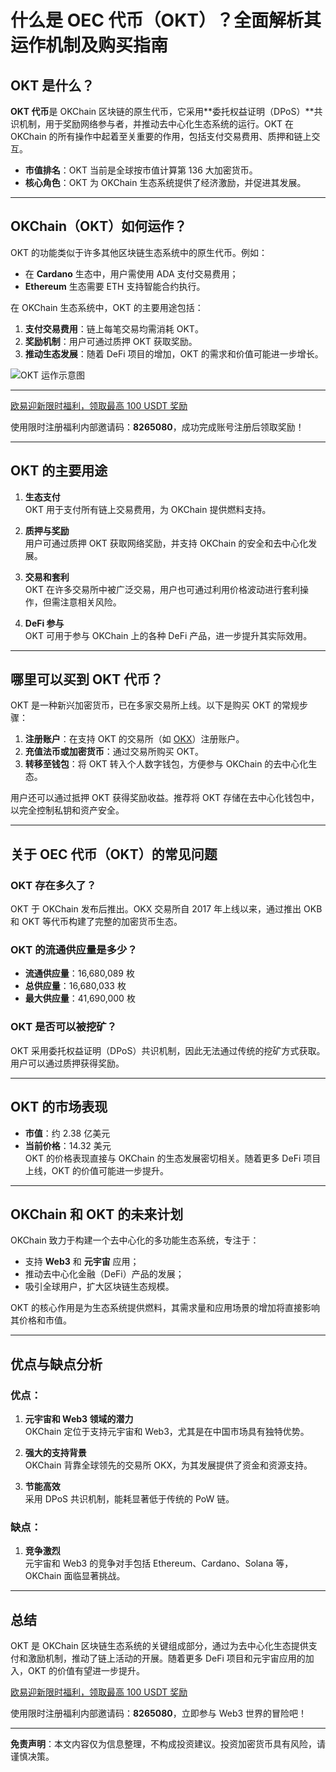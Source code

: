 # 什么是 OEC 代币（OKT）？全面解析其运作机制及购买指南



## OKT 是什么？

**OKT 代币**是 OKChain 区块链的原生代币，它采用**委托权益证明（DPoS）**共识机制，用于奖励网络参与者，并推动去中心化生态系统的运行。OKT 在 OKChain 的所有操作中起着至关重要的作用，包括支付交易费用、质押和链上交互。

- **市值排名**：OKT 当前是全球按市值计算第 136 大加密货币。
- **核心角色**：OKT 为 OKChain 生态系统提供了经济激励，并促进其发展。

---

## OKChain（OKT）如何运作？

OKT 的功能类似于许多其他区块链生态系统中的原生代币。例如：
- 在 **Cardano** 生态中，用户需使用 ADA 支付交易费用；
- **Ethereum** 生态需要 ETH 支持智能合约执行。

在 OKChain 生态系统中，OKT 的主要用途包括：
1. **支付交易费用**：链上每笔交易均需消耗 OKT。
2. **奖励机制**：用户可通过质押 OKT 获取奖励。
3. **推动生态发展**：随着 DeFi 项目的增加，OKT 的需求和价值可能进一步增长。

![OKT 运作示意图](https://digitalyoming.com/wp-content/uploads/2023/11/OKX-Cryptopedia-tutorial-1.png)

---
[欧易迎新限时福利，领取最高 100 USDT 奖励](https://bit.ly/OKXe)  

使用限时注册福利内部邀请码：**8265080**，成功完成账号注册后领取奖励！

---

## OKT 的主要用途

1. **生态支付**  
OKT 用于支付所有链上交易费用，为 OKChain 提供燃料支持。

2. **质押与奖励**  
用户可通过质押 OKT 获取网络奖励，并支持 OKChain 的安全和去中心化发展。

3. **交易和套利**  
OKT 在许多交易所中被广泛交易，用户也可通过利用价格波动进行套利操作，但需注意相关风险。

4. **DeFi 参与**  
OKT 可用于参与 OKChain 上的各种 DeFi 产品，进一步提升其实际效用。

---

## 哪里可以买到 OKT 代币？

OKT 是一种新兴加密货币，已在多家交易所上线。以下是购买 OKT 的常规步骤：
1. **注册账户**：在支持 OKT 的交易所（如 [OKX](https://bit.ly/OKXe)）注册账户。
2. **充值法币或加密货币**：通过交易所购买 OKT。
3. **转移至钱包**：将 OKT 转入个人数字钱包，方便参与 OKChain 的去中心化生态。

用户还可以通过抵押 OKT 获得奖励收益。推荐将 OKT 存储在去中心化钱包中，以完全控制私钥和资产安全。

---

## 关于 OEC 代币（OKT）的常见问题

### OKT 存在多久了？
OKT 于 OKChain 发布后推出。OKX 交易所自 2017 年上线以来，通过推出 OKB 和 OKT 等代币构建了完整的加密货币生态。

### OKT 的流通供应量是多少？
- **流通供应量**：16,680,089 枚
- **总供应量**：16,680,033 枚
- **最大供应量**：41,690,000 枚

### OKT 是否可以被挖矿？
OKT 采用委托权益证明（DPoS）共识机制，因此无法通过传统的挖矿方式获取。用户可以通过质押获得奖励。

---

## OKT 的市场表现

- **市值**：约 2.38 亿美元  
- **当前价格**：14.32 美元  
OKT 的价格表现直接与 OKChain 的生态发展密切相关。随着更多 DeFi 项目上线，OKT 的价值可能进一步提升。

---

## OKChain 和 OKT 的未来计划

OKChain 致力于构建一个去中心化的多功能生态系统，专注于：
- 支持 **Web3** 和 **元宇宙** 应用；
- 推动去中心化金融（DeFi）产品的发展；
- 吸引全球用户，扩大区块链生态规模。

OKT 的核心作用是为生态系统提供燃料，其需求量和应用场景的增加将直接影响其价格和市值。

---

## 优点与缺点分析

### 优点：
1. **元宇宙和 Web3 领域的潜力**  
OKChain 定位于支持元宇宙和 Web3，尤其是在中国市场具有独特优势。
   
2. **强大的支持背景**  
OKChain 背靠全球领先的交易所 OKX，为其发展提供了资金和资源支持。

3. **节能高效**  
采用 DPoS 共识机制，能耗显著低于传统的 PoW 链。

### 缺点：
1. **竞争激烈**  
元宇宙和 Web3 的竞争对手包括 Ethereum、Cardano、Solana 等，OKChain 面临显著挑战。

---

## 总结

OKT 是 OKChain 区块链生态系统的关键组成部分，通过为去中心化生态提供支付和激励机制，推动了链上活动的开展。随着更多 DeFi 项目和元宇宙应用的加入，OKT 的价值有望进一步提升。

[欧易迎新限时福利，领取最高 100 USDT 奖励](https://bit.ly/OKXe)  

使用限时注册福利内部邀请码：**8265080**，立即参与 Web3 世界的冒险吧！

---

**免责声明**：本文内容仅为信息整理，不构成投资建议。投资加密货币具有风险，请谨慎决策。
